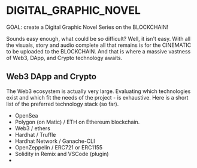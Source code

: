 # DIGITAL_GRAPHIC_NOVEL
GOAL: create a Digital Graphic Novel Series on the BLOCKCHAIN!

Sounds easy enough, what could be so difficult? Well, it isn't easy. With all the visuals, story and audio complete all that remains is for the CINEMATIC to be uploaded to the BLOCKCHAIN. And that is where a massive vastness of Web3, DApp, and Crypto technology awaits.

## Web3 DApp and Crypto

The Web3 ecosystem is actually very large. Evaluating which technologies exist and which fit the needs of the project - is exhaustive. Here is a short list of the preferred technology stack (so far).

- OpenSea
- Polygon (on Matic) / ETH on Ethereum blockchain.
- Web3 / ethers
- Hardhat / Truffle 
- Hardhat Network / Ganache-CLI
- OpenZeppelin / ERC721 or ERC1155
- Solidity in Remix and VSCode (plugin)
- 
